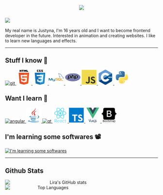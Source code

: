 <h1 align="center">
  <img src="https://readme-typing-svg.herokuapp.com/?Font=Righteous&size=35&center=true&vCenter=true&color=760000&font=Georgia&width=500&height=70&duration=6000&lines=🦉+Hi+👋,+I'm+Lira!+🦉;">
</h1>

<p align="left">
  <a href="https://www.github.com/Tygrys11" target="_blank" rel="noreferrer">
    <img src="https://img.shields.io/github/followers/Tygrys11?logo=github&style=for-the-badge&color=760000&labelColor=0f172a" /></a>
</p>

<p align="left">My real name is Justyna, I'm 16 years old and I want to become frontend developer in the future. Interested in animation and creating websites. I like to learn new languages and effects.</p>

<hr>

<h2 align="left">Stuff I know 🧠</h2>
<p align="left"> 
  <a href="https://git-scm.com/" target="_blank" rel="noreferrer"> <img src="https://www.vectorlogo.zone/logos/git-scm/git-scm-icon.svg" alt="git" width="50" height="50"/> </a> 
  <a href="https://www.w3.org/html/" target="_blank" rel="noreferrer"> <img src="https://raw.githubusercontent.com/devicons/devicon/master/icons/html5/html5-original-wordmark.svg" alt="html5" width="50" height="50"/> </a> 
  <a href="https://www.w3schools.com/css/" target="_blank" rel="noreferrer"> <img src="https://raw.githubusercontent.com/devicons/devicon/master/icons/css3/css3-original-wordmark.svg" alt="css3" width="50" height="50"/> </a> 
  <a href="https://www.mysql.com/" target="_blank" rel="noreferrer"> <img src="https://raw.githubusercontent.com/devicons/devicon/master/icons/mysql/mysql-original-wordmark.svg" alt="mysql" width="50" height="50"/> </a> 
  <a href="https://www.php.net" target="_blank" rel="noreferrer"> <img src="https://raw.githubusercontent.com/devicons/devicon/master/icons/php/php-original.svg" alt="php" width="50" height="50"/> </a> 
  <a href="https://developer.mozilla.org/en-US/docs/Web/JavaScript" target="_blank" rel="noreferrer"> <img src="https://raw.githubusercontent.com/devicons/devicon/master/icons/javascript/javascript-original.svg" alt="javascript" width="50" height="50"/> </a> 
  <a href="https://www.w3schools.com/cpp/" target="_blank" rel="noreferrer"> <img src="https://raw.githubusercontent.com/devicons/devicon/master/icons/cplusplus/cplusplus-original.svg" alt="cplusplus" width="50" height="50"/> </a> 
  <a href="https://www.python.org" target="_blank" rel="noreferrer"> <img src="https://raw.githubusercontent.com/devicons/devicon/master/icons/python/python-original.svg" alt="python" width="50" height="50"/> </a> 
</p>

<h2 align="left">Want I learn 🧐</h2>
<p align="left">
  <a href="https://angular.io" target="_blank" rel="noreferrer"> <img src="https://angular.io/assets/images/logos/angular/angular.svg" alt="angular" width="50" height="50"/> </a> 
  <a href="https://www.java.com" target="_blank" rel="noreferrer"> <img src="https://raw.githubusercontent.com/devicons/devicon/master/icons/java/java-original.svg" alt="java" width="50" height="50"/> </a> 
  <a href="https://www.qt.io/" target="_blank" rel="noreferrer"> <img src="https://upload.wikimedia.org/wikipedia/commons/0/0b/Qt_logo_2016.svg" alt="qt" width="50" height="50"/> </a> 
  <a href="https://reactjs.org/" target="_blank" rel="noreferrer"> <img src="https://raw.githubusercontent.com/devicons/devicon/master/icons/react/react-original-wordmark.svg" alt="react" width="50" height="50"/> </a> 
  <a href="https://www.typescriptlang.org/" target="_blank" rel="noreferrer"> <img src="https://raw.githubusercontent.com/devicons/devicon/master/icons/typescript/typescript-original.svg" alt="typescript" width="50" height="50"/> </a> 
  <a href="https://vuejs.org/" target="_blank" rel="noreferrer"> <img src="https://raw.githubusercontent.com/devicons/devicon/master/icons/vuejs/vuejs-original-wordmark.svg" alt="vuejs" width="50" height="50"/> </a> 
  <a href="https://getbootstrap.com" target="_blank" rel="noreferrer"> <img src="https://raw.githubusercontent.com/devicons/devicon/master/icons/bootstrap/bootstrap-plain-wordmark.svg" alt="bootstrap" width="50" height="50"/> </a> 
</p>

<h2 align="left">I'm learning some softwares 📽</h2>
<p align="center">
  
[![I'm learning some softwares](https://skillicons.dev/icons?i=blender,pr,ps&theme=dark)](https://skillicons.dev)

</p>

<hr>

<h2 align="left">Github Stats</h2>
<div align="center">

<a href="http://www.github.com/Tygrys11"><img align="left" width="400" src="https://github-readme-stats.vercel.app/api?username=Tygrys11&theme=radical&hide_border=false&include_all_commits=false&count_private=false" alt="Lira's GitHub stats" /></a>

<a href="https://github.com/Tygrys11"><img align="left" width="300" height="180" src="https://github-readme-stats.vercel.app/api/top-langs/?username=Tygrys11&theme=radical&hide_border=false&include_all_commits=false&count_private=false&layout=compact" alt="Top Languages" /></a>

</div>
